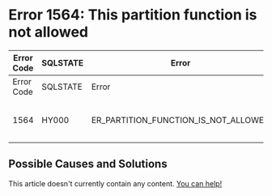 
# Error 1564: This partition function is not allowed


| Error Code | SQLSTATE | Error | Description |
| --- | --- | --- | --- |
| Error Code | SQLSTATE | Error | Description |
| 1564 | HY000 | ER_PARTITION_FUNCTION_IS_NOT_ALLOWED | This partition function is not allowed |




## Possible Causes and Solutions


This article doesn't currently contain any content. [You can help!](/kb/en/writing-and-editing-knowledge-base-articles/)

